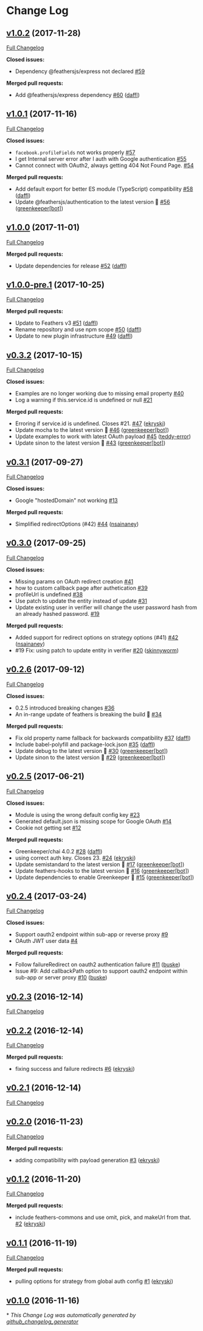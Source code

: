 # Change Log

## [v1.0.2](https://github.com/feathersjs/authentication-oauth2/tree/v1.0.2) (2017-11-28)
[Full Changelog](https://github.com/feathersjs/authentication-oauth2/compare/v1.0.1...v1.0.2)

**Closed issues:**

- Dependency @feathersjs/express not declared [\#59](https://github.com/feathersjs/authentication-oauth2/issues/59)

**Merged pull requests:**

- Add @feathersjs/express dependency [\#60](https://github.com/feathersjs/authentication-oauth2/pull/60) ([daffl](https://github.com/daffl))

## [v1.0.1](https://github.com/feathersjs/authentication-oauth2/tree/v1.0.1) (2017-11-16)
[Full Changelog](https://github.com/feathersjs/authentication-oauth2/compare/v1.0.0...v1.0.1)

**Closed issues:**

- `facebook.profileFields` not works properly [\#57](https://github.com/feathersjs/authentication-oauth2/issues/57)
- I get Internal server error after I auth with Google authentication [\#55](https://github.com/feathersjs/authentication-oauth2/issues/55)
- Cannot connect with OAuth2, always getting 404 Not Found Page. [\#54](https://github.com/feathersjs/authentication-oauth2/issues/54)

**Merged pull requests:**

- Add default export for better ES module \(TypeScript\) compatibility [\#58](https://github.com/feathersjs/authentication-oauth2/pull/58) ([daffl](https://github.com/daffl))
- Update @feathersjs/authentication to the latest version 🚀 [\#56](https://github.com/feathersjs/authentication-oauth2/pull/56) ([greenkeeper[bot]](https://github.com/apps/greenkeeper))

## [v1.0.0](https://github.com/feathersjs/authentication-oauth2/tree/v1.0.0) (2017-11-01)
[Full Changelog](https://github.com/feathersjs/authentication-oauth2/compare/v1.0.0-pre.1...v1.0.0)

**Merged pull requests:**

- Update dependencies for release [\#52](https://github.com/feathersjs/authentication-oauth2/pull/52) ([daffl](https://github.com/daffl))

## [v1.0.0-pre.1](https://github.com/feathersjs/authentication-oauth2/tree/v1.0.0-pre.1) (2017-10-25)
[Full Changelog](https://github.com/feathersjs/authentication-oauth2/compare/v0.3.2...v1.0.0-pre.1)

**Merged pull requests:**

- Update to Feathers v3 [\#51](https://github.com/feathersjs/authentication-oauth2/pull/51) ([daffl](https://github.com/daffl))
- Rename repository and use npm scope [\#50](https://github.com/feathersjs/authentication-oauth2/pull/50) ([daffl](https://github.com/daffl))
- Update to new plugin infrastructure [\#49](https://github.com/feathersjs/authentication-oauth2/pull/49) ([daffl](https://github.com/daffl))

## [v0.3.2](https://github.com/feathersjs/authentication-oauth2/tree/v0.3.2) (2017-10-15)
[Full Changelog](https://github.com/feathersjs/authentication-oauth2/compare/v0.3.1...v0.3.2)

**Closed issues:**

- Examples are no longer working due to missing email property [\#40](https://github.com/feathersjs/authentication-oauth2/issues/40)
- Log a warning if this.service.id is undefined or null [\#21](https://github.com/feathersjs/authentication-oauth2/issues/21)

**Merged pull requests:**

- Erroring if service.id is undefined. Closes \#21. [\#47](https://github.com/feathersjs/authentication-oauth2/pull/47) ([ekryski](https://github.com/ekryski))
- Update mocha to the latest version 🚀 [\#46](https://github.com/feathersjs/authentication-oauth2/pull/46) ([greenkeeper[bot]](https://github.com/apps/greenkeeper))
- Update examples to work with latest OAuth payload [\#45](https://github.com/feathersjs/authentication-oauth2/pull/45) ([teddy-error](https://github.com/teddy-error))
- Update sinon to the latest version 🚀 [\#43](https://github.com/feathersjs/authentication-oauth2/pull/43) ([greenkeeper[bot]](https://github.com/apps/greenkeeper))

## [v0.3.1](https://github.com/feathersjs/authentication-oauth2/tree/v0.3.1) (2017-09-27)
[Full Changelog](https://github.com/feathersjs/authentication-oauth2/compare/v0.3.0...v0.3.1)

**Closed issues:**

- Google "hostedDomain" not working [\#13](https://github.com/feathersjs/authentication-oauth2/issues/13)

**Merged pull requests:**

- Simplified redirectOptions \(\#42\) [\#44](https://github.com/feathersjs/authentication-oauth2/pull/44) ([nsainaney](https://github.com/nsainaney))

## [v0.3.0](https://github.com/feathersjs/authentication-oauth2/tree/v0.3.0) (2017-09-25)
[Full Changelog](https://github.com/feathersjs/authentication-oauth2/compare/v0.2.6...v0.3.0)

**Closed issues:**

- Missing params on OAuth redirect creation [\#41](https://github.com/feathersjs/authentication-oauth2/issues/41)
- how to custom callback page after authetication [\#39](https://github.com/feathersjs/authentication-oauth2/issues/39)
- profileUrl is undefined [\#38](https://github.com/feathersjs/authentication-oauth2/issues/38)
- Use patch to update the entity instead of update [\#31](https://github.com/feathersjs/authentication-oauth2/issues/31)
- Update existing user in verifier will change the user password hash from an already hashed password. [\#19](https://github.com/feathersjs/authentication-oauth2/issues/19)

**Merged pull requests:**

- Added support for redirect options on strategy options \(\#41\) [\#42](https://github.com/feathersjs/authentication-oauth2/pull/42) ([nsainaney](https://github.com/nsainaney))
- \#19 Fix: using patch to update entity in verifier [\#20](https://github.com/feathersjs/authentication-oauth2/pull/20) ([skinnyworm](https://github.com/skinnyworm))

## [v0.2.6](https://github.com/feathersjs/authentication-oauth2/tree/v0.2.6) (2017-09-12)
[Full Changelog](https://github.com/feathersjs/authentication-oauth2/compare/v0.2.5...v0.2.6)

**Closed issues:**

- 0.2.5 introduced breaking changes [\#36](https://github.com/feathersjs/authentication-oauth2/issues/36)
- An in-range update of feathers is breaking the build 🚨 [\#34](https://github.com/feathersjs/authentication-oauth2/issues/34)

**Merged pull requests:**

- Fix old property name fallback for backwards compatibility [\#37](https://github.com/feathersjs/authentication-oauth2/pull/37) ([daffl](https://github.com/daffl))
- Include babel-polyfill and package-lock.json [\#35](https://github.com/feathersjs/authentication-oauth2/pull/35) ([daffl](https://github.com/daffl))
- Update debug to the latest version 🚀 [\#30](https://github.com/feathersjs/authentication-oauth2/pull/30) ([greenkeeper[bot]](https://github.com/apps/greenkeeper))
- Update sinon to the latest version 🚀 [\#29](https://github.com/feathersjs/authentication-oauth2/pull/29) ([greenkeeper[bot]](https://github.com/apps/greenkeeper))

## [v0.2.5](https://github.com/feathersjs/authentication-oauth2/tree/v0.2.5) (2017-06-21)
[Full Changelog](https://github.com/feathersjs/authentication-oauth2/compare/v0.2.4...v0.2.5)

**Closed issues:**

- Module is using the wrong default config key [\#23](https://github.com/feathersjs/authentication-oauth2/issues/23)
- Generated default.json is missing scope for Google OAuth [\#14](https://github.com/feathersjs/authentication-oauth2/issues/14)
- Cookie not getting set [\#12](https://github.com/feathersjs/authentication-oauth2/issues/12)

**Merged pull requests:**

- Greenkeeper/chai 4.0.2 [\#28](https://github.com/feathersjs/authentication-oauth2/pull/28) ([daffl](https://github.com/daffl))
- using correct auth key. Closes 23. [\#24](https://github.com/feathersjs/authentication-oauth2/pull/24) ([ekryski](https://github.com/ekryski))
- Update semistandard to the latest version 🚀 [\#17](https://github.com/feathersjs/authentication-oauth2/pull/17) ([greenkeeper[bot]](https://github.com/apps/greenkeeper))
- Update feathers-hooks to the latest version 🚀 [\#16](https://github.com/feathersjs/authentication-oauth2/pull/16) ([greenkeeper[bot]](https://github.com/apps/greenkeeper))
- Update dependencies to enable Greenkeeper 🌴 [\#15](https://github.com/feathersjs/authentication-oauth2/pull/15) ([greenkeeper[bot]](https://github.com/apps/greenkeeper))

## [v0.2.4](https://github.com/feathersjs/authentication-oauth2/tree/v0.2.4) (2017-03-24)
[Full Changelog](https://github.com/feathersjs/authentication-oauth2/compare/v0.2.3...v0.2.4)

**Closed issues:**

- Support oauth2 endpoint within sub-app or reverse proxy [\#9](https://github.com/feathersjs/authentication-oauth2/issues/9)
- OAuth JWT user data [\#4](https://github.com/feathersjs/authentication-oauth2/issues/4)

**Merged pull requests:**

- Follow failureRedirect on oauth2 authentication failure [\#11](https://github.com/feathersjs/authentication-oauth2/pull/11) ([buske](https://github.com/buske))
- Issue \#9: Add callbackPath option to support oauth2 endpoint within sub-app or server proxy [\#10](https://github.com/feathersjs/authentication-oauth2/pull/10) ([buske](https://github.com/buske))

## [v0.2.3](https://github.com/feathersjs/authentication-oauth2/tree/v0.2.3) (2016-12-14)
[Full Changelog](https://github.com/feathersjs/authentication-oauth2/compare/v0.2.2...v0.2.3)

## [v0.2.2](https://github.com/feathersjs/authentication-oauth2/tree/v0.2.2) (2016-12-14)
[Full Changelog](https://github.com/feathersjs/authentication-oauth2/compare/v0.2.1...v0.2.2)

**Merged pull requests:**

- fixing success and failure redirects [\#6](https://github.com/feathersjs/authentication-oauth2/pull/6) ([ekryski](https://github.com/ekryski))

## [v0.2.1](https://github.com/feathersjs/authentication-oauth2/tree/v0.2.1) (2016-12-14)
[Full Changelog](https://github.com/feathersjs/authentication-oauth2/compare/v0.2.0...v0.2.1)

## [v0.2.0](https://github.com/feathersjs/authentication-oauth2/tree/v0.2.0) (2016-11-23)
[Full Changelog](https://github.com/feathersjs/authentication-oauth2/compare/v0.1.2...v0.2.0)

**Merged pull requests:**

- adding compatibility with payload generation [\#3](https://github.com/feathersjs/authentication-oauth2/pull/3) ([ekryski](https://github.com/ekryski))

## [v0.1.2](https://github.com/feathersjs/authentication-oauth2/tree/v0.1.2) (2016-11-20)
[Full Changelog](https://github.com/feathersjs/authentication-oauth2/compare/v0.1.1...v0.1.2)

**Merged pull requests:**

- include feathers-commons and use omit, pick, and makeUrl from that. [\#2](https://github.com/feathersjs/authentication-oauth2/pull/2) ([ekryski](https://github.com/ekryski))

## [v0.1.1](https://github.com/feathersjs/authentication-oauth2/tree/v0.1.1) (2016-11-19)
[Full Changelog](https://github.com/feathersjs/authentication-oauth2/compare/v0.1.0...v0.1.1)

**Merged pull requests:**

- pulling options for strategy from global auth config [\#1](https://github.com/feathersjs/authentication-oauth2/pull/1) ([ekryski](https://github.com/ekryski))

## [v0.1.0](https://github.com/feathersjs/authentication-oauth2/tree/v0.1.0) (2016-11-16)


\* *This Change Log was automatically generated by [github_changelog_generator](https://github.com/skywinder/Github-Changelog-Generator)*